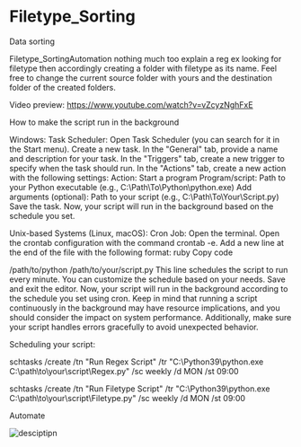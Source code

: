 # Filetype_Sorting
Data sorting


Filetype_SortingAutomation nothing much too explain a reg ex looking for filetype then accordingly creating a folder with filetype as its name. Feel free to change the current source folder with yours and the destination folder of the created folders.

Video preview: https://www.youtube.com/watch?v=vZcyzNghFxE

How to make the script run in the background

Windows: Task Scheduler: Open Task Scheduler (you can search for it in the Start menu). Create a new task. In the "General" tab, provide a name and description for your task. In the "Triggers" tab, create a new trigger to specify when the task should run. In the "Actions" tab, create a new action with the following settings: Action: Start a program Program/script: Path to your Python executable (e.g., C:\Path\To\Python\python.exe) Add arguments (optional): Path to your script (e.g., C:\Path\To\Your\Script.py) Save the task. Now, your script will run in the background based on the schedule you set.

Unix-based Systems (Linux, macOS): Cron Job: Open the terminal. Open the crontab configuration with the command crontab -e. Add a new line at the end of the file with the following format: ruby Copy code

/path/to/python /path/to/your/script.py This line schedules the script to run every minute. You can customize the schedule based on your needs. Save and exit the editor. Now, your script will run in the background according to the schedule you set using cron.
Keep in mind that running a script continuously in the background may have resource implications, and you should consider the impact on system performance. Additionally, make sure your script handles errors gracefully to avoid unexpected behavior.


Scheduling your script:

schtasks /create /tn "Run Regex Script" /tr "C:\Python39\python.exe C:\path\to\your\script\Regex.py" /sc weekly /d MON /st 09:00

schtasks /create /tn "Run Filetype Script" /tr "C:\Python39\python.exe C:\path\to\your\script\Filetype.py" /sc weekly /d MON /st 09:00


Automate 


![desciptipn](https://github.com/user-attachments/assets/08fa615d-d1e7-450b-829a-26d0e51802ce)
